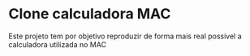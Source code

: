 # Clone calculadora MAC

Este projeto tem por objetivo reproduzir de forma mais real possivel a calculadora utilizada no MAC

